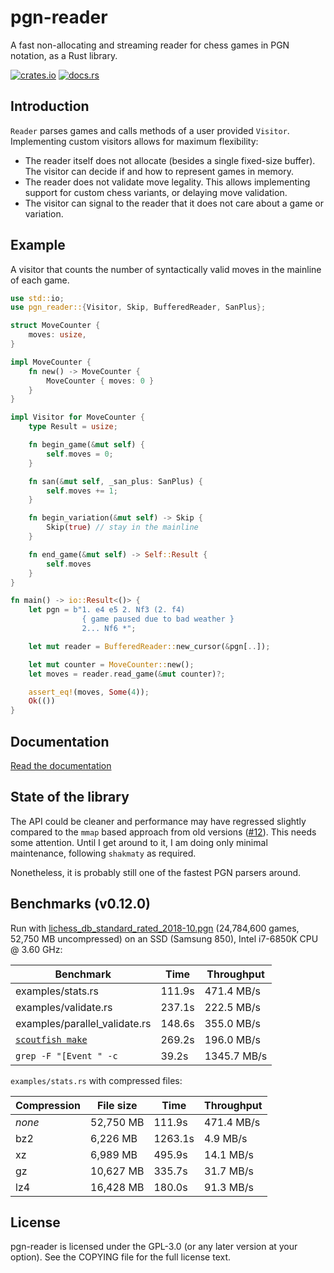 pgn-reader
==========

A fast non-allocating and streaming reader for chess games in PGN notation,
as a Rust library.

[![crates.io](https://img.shields.io/crates/v/pgn-reader.svg)](https://crates.io/crates/pgn-reader)
[![docs.rs](https://docs.rs/pgn-reader/badge.svg)](https://docs.rs/pgn-reader)

Introduction
------------

`Reader` parses games and calls methods of a user provided `Visitor`.
Implementing custom visitors allows for maximum flexibility:

* The reader itself does not allocate (besides a single fixed-size buffer).
  The visitor can decide if and how to represent games in memory.
* The reader does not validate move legality.
  This allows implementing support for custom chess variants,
  or delaying move validation.
* The visitor can signal to the reader that it does not care about a game or
  variation.

Example
-------

A visitor that counts the number of syntactically valid moves in the
mainline of each game.

```rust
use std::io;
use pgn_reader::{Visitor, Skip, BufferedReader, SanPlus};

struct MoveCounter {
    moves: usize,
}

impl MoveCounter {
    fn new() -> MoveCounter {
        MoveCounter { moves: 0 }
    }
}

impl Visitor for MoveCounter {
    type Result = usize;

    fn begin_game(&mut self) {
        self.moves = 0;
    }

    fn san(&mut self, _san_plus: SanPlus) {
        self.moves += 1;
    }

    fn begin_variation(&mut self) -> Skip {
        Skip(true) // stay in the mainline
    }

    fn end_game(&mut self) -> Self::Result {
        self.moves
    }
}

fn main() -> io::Result<()> {
    let pgn = b"1. e4 e5 2. Nf3 (2. f4)
                { game paused due to bad weather }
                2... Nf6 *";

    let mut reader = BufferedReader::new_cursor(&pgn[..]);

    let mut counter = MoveCounter::new();
    let moves = reader.read_game(&mut counter)?;

    assert_eq!(moves, Some(4));
    Ok(())
}
```

Documentation
-------------

[Read the documentation](https://docs.rs/pgn-reader)

State of the library
--------------------

The API could be cleaner and performance may have regressed slightly compared
to the `mmap` based approach from old versions
([#12](https://github.com/niklasf/rust-pgn-reader/issues/12)).
This needs some attention. Until I get around to it, I am doing only
minimal maintenance, following `shakmaty` as required.

Nonetheless, it is probably still one of the fastest PGN parsers around.

Benchmarks (v0.12.0)
--------------------

Run with [lichess_db_standard_rated_2018-10.pgn](https://database.lichess.org/standard/lichess_db_standard_rated_2018-10.pgn.bz2) (24,784,600 games, 52,750 MB uncompressed) on an SSD (Samsung 850), Intel i7-6850K CPU @ 3.60 GHz:

Benchmark | Time | Throughput
--- | --- | ---
examples/stats.rs | 111.9s | 471.4 MB/s
examples/validate.rs | 237.1s | 222.5 MB/s
examples/parallel_validate.rs | 148.6s | 355.0 MB/s
[`scoutfish make`](https://github.com/mcostalba/scoutfish) | 269.2s | 196.0 MB/s
`grep -F "[Event " -c` | 39.2s | 1345.7 MB/s

`examples/stats.rs` with compressed files:

Compression | File size | Time | Throughput
--- | --- | --- | ---
*none* | 52,750 MB | 111.9s | 471.4 MB/s
bz2 | 6,226 MB | 1263.1s | 4.9 MB/s
xz | 6,989 MB | 495.9s | 14.1 MB/s
gz | 10,627 MB | 335.7s | 31.7 MB/s
lz4 | 16,428 MB | 180.0s | 91.3 MB/s

License
-------

pgn-reader is licensed under the GPL-3.0 (or any later version at your option).
See the COPYING file for the full license text.
